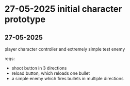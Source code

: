 # 27-05-2025 initial character prototype
## 27-05-2025
player character controller and extremely simple test enemy

reqs:
- shoot button in 3 directions
- reload button, which reloads one bullet
- a simple enemy which fires bullets in multiple directions